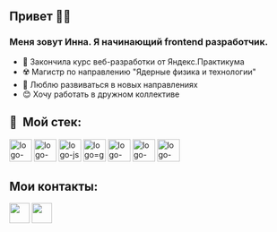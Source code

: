 ## Привет 🖖🏻

### Меня зовут Инна. Я начинающий frontend разработчик.

+ 🥕 Закончила курс веб-разработки от Яндекс.Практикума
+ ☢️ Магистр по направлению "Ядерные физика и технологии"
+ 🧠 Люблю развиваться в новых направлениях
+ 😊 Хочу работать в дружном коллективе



## 💾 &nbsp;Мой стек:

<p>
  <img src="https://user-images.githubusercontent.com/98037850/226437931-8aecca59-6118-4614-9955-8deaaee09111.png" alt="logo-html" height=40/>
  <img src="https://user-images.githubusercontent.com/98037850/226438184-67c1f8c1-9c41-45ca-a6de-0784c8e200df.png" alt="logo-css" height=40/>
  <img src="https://user-images.githubusercontent.com/98037850/226438876-df661744-1a77-49a5-b931-30f73ba06802.png" alt="logo-js" height=40/>
  <img src="https://user-images.githubusercontent.com/98037850/226439149-bb476211-77a9-440f-b281-5bb96593dd39.png" alt="logo=git" height=40/>
  <img src="https://user-images.githubusercontent.com/98037850/226440023-5435c99a-0d03-4279-8e51-53215b7224a1.png" alt="logo-github" height=40/>
  <img src="https://user-images.githubusercontent.com/98037850/226437355-bdbf0c6e-b43a-4edd-9083-d852367a0507.png" alt="logo-nodejs" height=40/>
  <img src="https://user-images.githubusercontent.com/98037850/226436914-31d1e669-a9cf-4f59-834f-fb2b9744b98c.png" alt="logo-react" height=40/>
</p>

## Мои контакты:
<p>
  <a href="t.me/inesagosteva" target="_blank"><img src="https://user-images.githubusercontent.com/98037850/234673944-305e9332-dbc2-4f9b-8463-90244bf111bf.png" height=36></a>
  <a href = "mailto: innagosteva31@yandex.ru"><img src="https://user-images.githubusercontent.com/98037850/234673785-4febb143-60c2-417e-bc41-0cb290dfb131.png" height=36></a>
</p>
